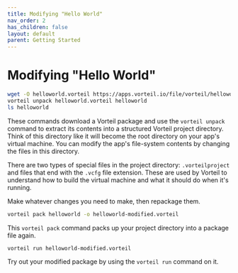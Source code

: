 ```yaml
---
title: Modifying "Hello World"
nav_order: 2
has_children: false
layout: default
parent: Getting Started
---
```


# Modifying "Hello World"

```sh
wget -O helloworld.vorteil https://apps.vorteil.io/file/vorteil/helloworld
vorteil unpack helloworld.vorteil helloworld
ls helloworld
```

These commands download a Vorteil package and use the `vorteil unpack` command to extract its contents into a structured Vorteil project directory. Think of this directory like it will become the root directory on your app's virtual machine. You can modify the app's file-system contents by changing the files in this directory.

There are two types of special files in the project directory: `.vorteilproject` and files that end with the `.vcfg` file extension. These are used by Vorteil to understand how to build the virtual machine and what it should do when it's running.

Make whatever changes you need to make, then repackage them.

```sh
vorteil pack helloworld -o helloworld-modified.vorteil
```

This `vorteil pack` command packs up your project directory into a package file again.

```sh
vorteil run helloworld-modified.vorteil
```

Try out your modified package by using the `vorteil run` command on it.